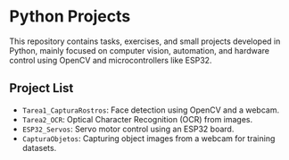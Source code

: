 # Python Projects

This repository contains tasks, exercises, and small projects developed in Python, mainly focused on computer vision, automation, and hardware control using OpenCV and microcontrollers like ESP32.

## Project List

- `Tarea1_CapturaRostros`: Face detection using OpenCV and a webcam.
- `Tarea2_OCR`: Optical Character Recognition (OCR) from images.
- `ESP32_Servos`: Servo motor control using an ESP32 board.
- `CapturaObjetos`: Capturing object images from a webcam for training datasets.

